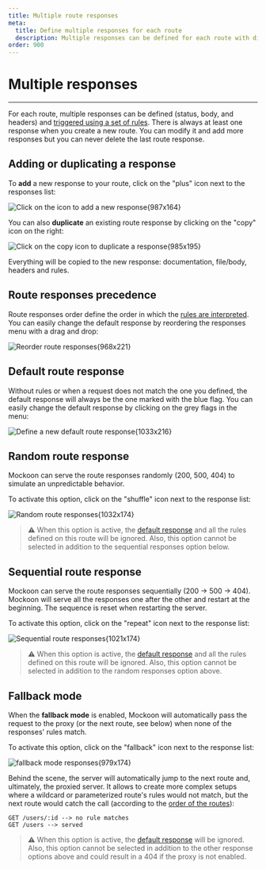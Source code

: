 ```yaml
---
title: Multiple route responses
meta:
  title: Define multiple responses for each route
  description: Multiple responses can be defined for each route with different body, headers and status. Learn how to create them and randomize them.
order: 900
---
```


# Multiple responses

---

For each route, multiple responses can be defined (status, body, and headers) and [triggered using a set of rules](docs:route-responses/dynamic-rules). There is always at least one response when you create a new route. You can modify it and add more responses but you can never delete the last route response.

## Adding or duplicating a response

To **add** a new response to your route, click on the "plus" icon next to the responses list:

![Click on the icon to add a new response{987x164}](docs-img:add-route-response.png)

You can also **duplicate** an existing route response by clicking on the "copy" icon on the right:

![Click on the copy icon to duplicate a response{985x195}](docs-img:duplicate-route-response.png)

Everything will be copied to the new response: documentation, file/body, headers and rules.

## Route responses precedence

Route responses order define the order in which the [rules are interpreted](docs:route-responses/dynamic-rules). You can easily change the default response by reordering the responses menu with a drag and drop:

![Reorder route responses{968x221}](docs-img:reorder-responses.png)

## Default route response

Without rules or when a request does not match the one you defined, the default response will always be the one marked with the blue flag. You can easily change the default response by clicking on the grey flags in the menu:

![Define a new default route response{1033x216}](docs-img:change-route-responses-default.png)

## Random route response

Mockoon can serve the route responses randomly (200, 500, 404) to simulate an unpredictable behavior.

To activate this option, click on the "shuffle" icon next to the response list:

![Random route responses{1032x174}](docs-img:random-route-responses.png)

> ⚠️ When this option is active, the [default response](#default-route-response) and all the rules defined on this route will be ignored. Also, this option cannot be selected in addition to the sequential responses option below.

## Sequential route response

Mockoon can serve the route responses sequentially (200 → 500 → 404). Mockoon will serve all the responses one after the other and restart at the beginning. The sequence is reset when restarting the server.

To activate this option, click on the "repeat" icon next to the response list:

![Sequential route responses{1021x174}](docs-img:sequential-route-responses.png)

> ⚠️ When this option is active, the [default response](#default-route-response) and all the rules defined on this route will be ignored. Also, this option cannot be selected in addition to the random responses option above.

## Fallback mode

When the **fallback mode** is enabled, Mockoon will automatically pass the request to the proxy (or the next route, see below) when none of the responses' rules match.

To activate this option, click on the "fallback" icon next to the response list:

![fallback mode responses{979x174}](docs-img:fallback-mode-responses.png)

Behind the scene, the server will automatically jump to the next route and, ultimately, the proxied server. It allows to create more complex setups where a wildcard or parameterized route's rules would not match, but the next route would catch the call (according to the [order of the routes](docs:api-endpoints/routing#routes-order)):

```
GET /users/:id --> no rule matches
GET /users --> served
```

> ⚠️ When this option is active, the [default response](#default-route-response) will be ignored. Also, this option cannot be selected in addition to the other response options above and could result in a 404 if the proxy is not enabled.

